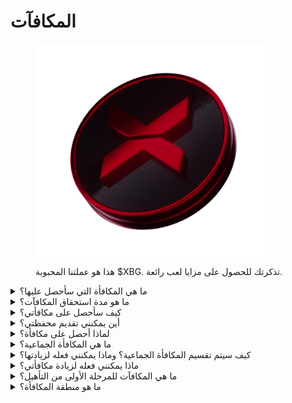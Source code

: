 # المكافآت

<figure><img src="../../.gitbook/assets/XBG_Coin_new.png" alt="" width="375"><figcaption><p>هذا هو عملتنا المحبوبة $XBG. تذكرتك للحصول على مزايا لعب رائعة.</p></figcaption></figure>

<details>

<summary>ما هي المكافأة التي سأحصل عليها؟</summary>

بناءً على إجمالي نقاطك وتحقيق الأهداف الجماعية، ستحصل على مكافأة فردية بعملة $XBG، بالإضافة إلى مكافأة جماعية بعملة $XBG. جميع المكافآت محجوزة.

![](../../.gitbook/assets/Rewards.png)

</details>

<details>

<summary>ما هو مدة استحقاق المكافآت؟</summary>



</details>

<details>

<summary>كيف سأحصل على مكافأتي؟</summary>

عند انتهاء المرحلة التأهيلية أو الموسم، سيتم إرسال المكافآت إلى المحفظة التي قدمتها، بناءً على ترتيبك النهائي بعد انتهاء المسابقة. ملاحظة: جميع المكافآت محجوزة.

</details>

<details>

<summary>أين يمكنني تقديم محفظتي؟</summary>



</details>

<details>

<summary>لماذا أحصل على مكافأة؟</summary>

نكافئك تقديرًا لمشاركتك النشطة ومساهمتك في توسيع مجتمع XBorg وللترويج لعملتنا $XBG.

</details>

<details>

<summary>ما هي المكافأة الجماعية؟</summary>

المكافأة الجماعية هي تجسيد لتقديرنا لجهود المشاركين الجماعية، حيث يتم تعزيز المكافآت عند تحقيق مستويات مهمة خلال الموسم. بناءً على ترتيبك في نهاية الموسم، ستحصل على مكافأة إضافية من الحوض الجماعي.

</details>

<details>

<summary>كيف سيتم تقسيم المكافأة الجماعية؟ وماذا يمكنني فعله لزيادتها؟</summary>

تحدد تقسيم المكافأة الجماعية بناءً على ترتيبك ويمكن زيادتها بشكل جماعي عن طريق تحقيق معايير جماعية أو إكمال إجراءات فلاش. لمزيد من المعلومات، يرجى الاطلاع على [القواعد](rules-test.md).

</details>

<details>

<summary>ماذا يمكنني فعله لزيادة مكافأتي؟</summary>

أفضل طريقة لزيادة مكافأتك هي الاستمرارية مع الانتشار الفيروسي. كلما زادت نطاقك، زاد تصعيدك في قائمة المتصدرين.

</details>

<details>

<summary>ما هي المكافآت للمرحلة الأولى من التأهيل؟</summary>

في المرحلة الأولى من التأهيل، تصل إجمالي المكافآت إلى حد أقصى 100 ألف XBG، مع جزء مرتبط بإكمال الأهداف الجماعية بنجاح.

</details>

<details>

<summary>ما هو منطقة المكافأة؟</summary>



</details>